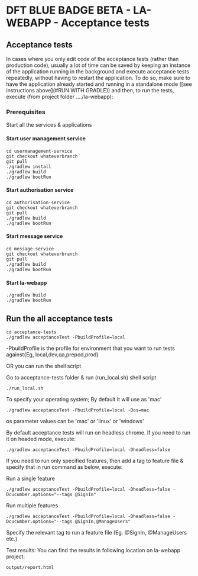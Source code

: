 # DFT BLUE BADGE BETA - LA-WEBAPP - Acceptance tests

## Acceptance tests

In cases where you only edit code of the acceptance tests (rather than production code), usually a lot of time can
be saved by keeping an instance of the application running in the background and execute acceptance tests repeatedly,
without having to restart the application. To do so, make sure to have the application already started and running in a
standalone mode ([see instructions above](#RUN WITH GRADLE)) and then, to run the tests, execute (from project folder ..../la-webapp):

### Prerequisites
Start all the services & applications

#### Start user management service
```
cd usermanagement-service
git checkout whateverbranch
git pull
./gradlew install
./gradlew build
./gradlew bootRun
```

#### Start authorisation service
```
cd authorisation-service
git checkout whateverbranch
git pull
./gradlew build
./gradlew bootRun
```

#### Start message service
```
cd message-service
git checkout whateverbranch
git pull
./gradlew build
./gradlew bootRun
```

#### Start la-webapp
```
./gradlew build
./gradlew bootRun
```

## Run the all acceptance tests

```
cd acceptance-tests
./gradlew acceptanceTest -PbuildProfile=local
```

-PbuildProfile is the profile for environment that you want to run tests against{Eg, local,dev,qa,prepod,prod}

OR you can run the shell script

Go to acceptance-tests folder & run (run_local.sh) shell script

```
./run_local.sh
```

To specify your operating system; By default it will use as 'mac'

```
./gradlew acceptanceTest -PbuildProfile=local -Dos=mac
```
os parameter values can be 'mac' or 'linux' or 'windows'


By default acceptance tests will run on headless chrome. If you need to run it on headed mode, execute:

```
./gradlew acceptanceTest -PbuildProfile=local -Dheadless=false
```

If you need to run only specified features, then add a tag to feature file & specify that in run command as below, execute:

Run a single feature

```
./gradlew acceptanceTest -PbuildProfile=local -Dheadless=false -Dcucumber.options="--tags @SignIn"
```

Run multiple features

```
./gradlew acceptanceTest -PbuildProfile=local -Dheadless=false -Dcucumber.options="--tags @SignIn,@ManageUsers"
```
Specify the relevant tag to run a feature file (Eg. @SignIn, @ManageUsers etc.)

Test results:
You can find the results in following location on la-webapp project:
```
output/report.html
```

